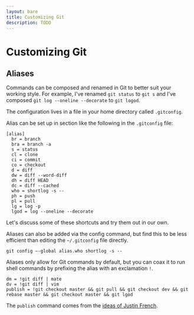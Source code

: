 ```yaml
---
layout: bare
title: Customizing Git
description: TODO
---
```


# Customizing Git

## Aliases
Commands can be composed and renamed in Git to better suit your working style. For example, I've renamed `git status` to `git s` and I've composed `git log --oneline --decorate` to `git logod`.

The configuration lives in a file in your home directory called `.gitconfig`.

Alias can be set up in section like the following in the `.gitconfig` file:

    [alias]
      br = branch
      bra = branch -a
      s = status
      cl = clone
      ci = commit
      co = checkout
      d = diff
      dw = diff --word-diff
      dh = diff HEAD
      dc = diff --cached
      who = shortlog -s --
      ph = push
      pl = pull
      lg = log -p
      lgod = log --oneline --decorate

Let's discuss some of these shortcuts and try them out in our own.

Aliases can also be added via the config command, but find this to be less efficient than editing the `~/.gitconfig` file directly.

    git config –-global alias.who shortlog -s --
    
Aliases only allow for Git commands by default, but you can coax it to run shell commands by prefixing the alias with an exclamation `!`.

    dm = !git diff | mate
    dv = !git diff | vim
    publish = !git checkout master && git pull && git checkout dev && git rebase master && git checkout master && git lgod

The `publish` command comes from the [ideas of Justin French](http://justinfrench.com/notebook/git-aliases-rock).
